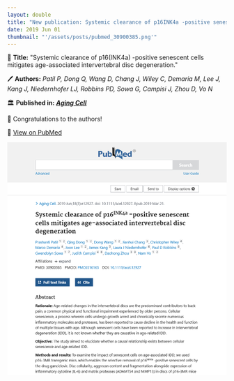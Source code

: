 ```yaml
---
layout: double
title: "New publication: Systemic clearance of p16INK4a -positive senescent cells mitigates age-associated intervertebral disc degeneration"
date: 2019 Jun 01
thumbnail: "'/assets/posts/pubmed_30900385.png'"
---
```

📖 <strong>Title:</strong> "Systemic clearance of p16(INK4a) -positive senescent cells mitigates age-associated intervertebral disc degeneration."  

🖊️ <strong>Authors:</strong> <em>Patil P, Dong Q, Wang D, Chang J, Wiley C, Demaria M, Lee J, Kang J, Niedernhofer LJ, Robbins PD, Sowa G, Campisi J, Zhou D, Vo N</em>  

🏛️ <strong>Published in:</strong> <em><strong><ins>Aging Cell</ins></strong></em>  

🎉 Congratulations to the authors!  

🔗 <a href="https://pubmed.ncbi.nlm.nih.gov/30900385/">View on PubMed</a>  

![Publication Image](/assets/posts/pubmed_30900385.png)
